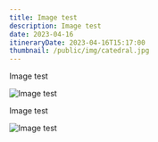 ```yaml
---
title: Image test
description: Image test
date: 2023-04-16
itineraryDate: 2023-04-16T15:17:00
thumbnail: /public/img/catedral.jpg
---
```

Image test

![Image test](/img/catedral.jpg "Image test")

Image test

![Image test](/img/logo.png)
